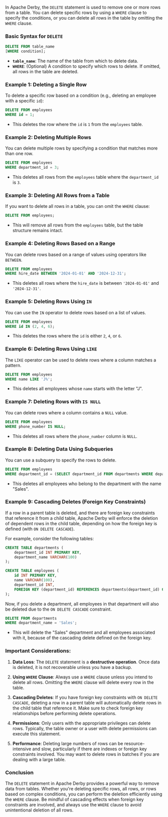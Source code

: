 In Apache Derby, the `DELETE` statement is used to remove one or more rows from a table. You can delete specific rows by using a `WHERE` clause to specify the conditions, or you can delete all rows in the table by omitting the `WHERE` clause. 

### Basic Syntax for `DELETE`
```sql
DELETE FROM table_name
[WHERE condition];
```
- **`table_name`**: The name of the table from which to delete data.
- **`WHERE`**: (Optional) A condition to specify which rows to delete. If omitted, all rows in the table are deleted.

### Example 1: Deleting a Single Row
To delete a specific row based on a condition (e.g., deleting an employee with a specific `id`):

```sql
DELETE FROM employees
WHERE id = 1;
```
- This deletes the row where the `id` is `1` from the `employees` table.

### Example 2: Deleting Multiple Rows
You can delete multiple rows by specifying a condition that matches more than one row.

```sql
DELETE FROM employees
WHERE department_id = 3;
```
- This deletes all rows from the `employees` table where the `department_id` is `3`.

### Example 3: Deleting All Rows from a Table
If you want to delete all rows in a table, you can omit the `WHERE` clause:

```sql
DELETE FROM employees;
```
- This will remove all rows from the `employees` table, but the table structure remains intact.

### Example 4: Deleting Rows Based on a Range
You can delete rows based on a range of values using operators like `BETWEEN`.

```sql
DELETE FROM employees
WHERE hire_date BETWEEN '2024-01-01' AND '2024-12-31';
```
- This deletes all rows where the `hire_date` is between `'2024-01-01'` and `'2024-12-31'`.

### Example 5: Deleting Rows Using `IN` 
You can use the `IN` operator to delete rows based on a list of values.

```sql
DELETE FROM employees
WHERE id IN (2, 4, 6);
```
- This deletes the rows where the `id` is either `2`, `4`, or `6`.

### Example 6: Deleting Rows Using `LIKE`
The `LIKE` operator can be used to delete rows where a column matches a pattern.

```sql
DELETE FROM employees
WHERE name LIKE 'J%';
```
- This deletes all employees whose `name` starts with the letter "J".

### Example 7: Deleting Rows with `IS NULL`
You can delete rows where a column contains a `NULL` value.

```sql
DELETE FROM employees
WHERE phone_number IS NULL;
```
- This deletes all rows where the `phone_number` column is `NULL`.

### Example 8: Deleting Data Using Subqueries
You can use a subquery to specify the rows to delete.

```sql
DELETE FROM employees
WHERE department_id = (SELECT department_id FROM departments WHERE department_name = 'Sales');
```
- This deletes all employees who belong to the department with the name "Sales".

### Example 9: Cascading Deletes (Foreign Key Constraints)
If a row in a parent table is deleted, and there are foreign key constraints that reference it from a child table, Apache Derby will enforce the deletion of dependent rows in the child table, depending on how the foreign key is defined (with `ON DELETE CASCADE`).

For example, consider the following tables:

```sql
CREATE TABLE departments (
    department_id INT PRIMARY KEY,
    department_name VARCHAR(100)
);

CREATE TABLE employees (
    id INT PRIMARY KEY,
    name VARCHAR(100),
    department_id INT,
    FOREIGN KEY (department_id) REFERENCES departments(department_id) ON DELETE CASCADE
);
```

Now, if you delete a department, all employees in that department will also be deleted due to the `ON DELETE CASCADE` constraint.

```sql
DELETE FROM departments
WHERE department_name = 'Sales';
```
- This will delete the "Sales" department and all employees associated with it, because of the cascading delete defined on the foreign key.

### Important Considerations:
1. **Data Loss**: The `DELETE` statement is a **destructive operation**. Once data is deleted, it is not recoverable unless you have a backup.

2. **Using `WHERE` Clause**: Always use a `WHERE` clause unless you intend to delete all rows. Omitting the `WHERE` clause will delete every row in the table.

3. **Cascading Deletes**: If you have foreign key constraints with `ON DELETE CASCADE`, deleting a row in a parent table will automatically delete rows in the child table that reference it. Make sure to check foreign key relationships before performing delete operations.

4. **Permissions**: Only users with the appropriate privileges can delete rows. Typically, the table owner or a user with delete permissions can execute this statement.

5. **Performance**: Deleting large numbers of rows can be resource-intensive and slow, particularly if there are indexes or foreign key constraints involved. You may want to delete rows in batches if you are dealing with a large table.

### Conclusion
The `DELETE` statement in Apache Derby provides a powerful way to remove data from tables. Whether you're deleting specific rows, all rows, or rows based on complex conditions, you can perform the deletion efficiently using the `WHERE` clause. Be mindful of cascading effects when foreign key constraints are involved, and always use the `WHERE` clause to avoid unintentional deletion of all rows.
